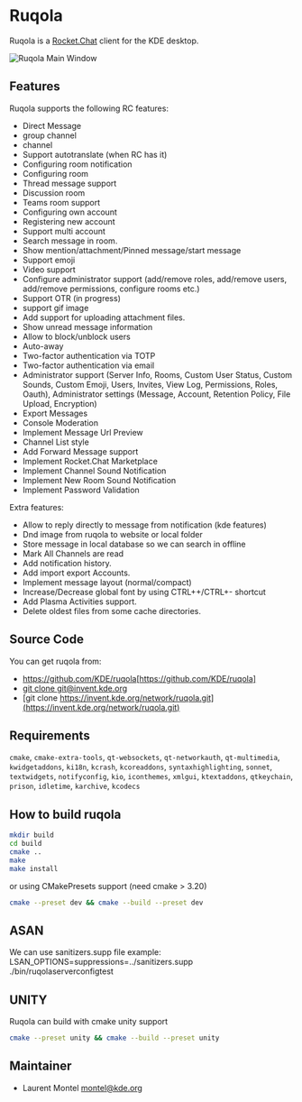 # Ruqola

Ruqola is a [Rocket.Chat](https://www.rocket.chat/) client
for the KDE desktop.

![Ruqola Main Window](https://cdn.kde.org/screenshots/ruqola/ruqola.png)

## Features

Ruqola supports the following RC features:

- Direct Message
- group channel
- channel
- Support autotranslate (when RC has it)
- Configuring room notification
- Configuring room
- Thread message support
- Discussion room
- Teams room support
- Configuring own account
- Registering new account
- Support multi account
- Search message in room.
- Show mention/attachment/Pinned message/start message
- Support emoji
- Video support
- Configure administrator support (add/remove roles, add/remove users,
  add/remove permissions, configure rooms etc.)
- Support OTR (in progress)
- support gif image
- Add support for uploading attachment files.
- Show unread message information
- Allow to block/unblock users
- Auto-away
- Two-factor authentication via TOTP
- Two-factor authentication via email
- Administrator support (Server Info, Rooms, Custom User Status,
  Custom Sounds, Custom Emoji, Users, Invites, View Log, Permissions, Roles,
  Oauth), Administrator settings (Message, Account, Retention Policy,
  File Upload, Encryption)
- Export Messages
- Console Moderation
- Implement Message Url Preview
- Channel List style
- Add Forward Message support
- Implement Rocket.Chat Marketplace
- Implement Channel Sound Notification
- Implement New Room Sound Notification
- Implement Password Validation

Extra features:

- Allow to reply directly to message from notification (kde features)
- Dnd image from ruqola to website or local folder
- Store message in local database so we can search in offline
- Mark All Channels are read
- Add notification history.
- Add import export Accounts.
- Implement message layout (normal/compact)
- Increase/Decrease global font by using CTRL++/CTRL+- shortcut
- Add Plasma Activities support.
- Delete oldest files from some cache directories.

## Source Code

You can get ruqola from:

- <https://github.com/KDE/ruqola>[https://github.com/KDE/ruqola]
- [git clone git@invent.kde.org](git@invent.kde.org:network/ruqola.git)
- [git clone https://invent.kde.org/network/ruqola.git](https://invent.kde.org/network/ruqola.git)

## Requirements

`cmake`, `cmake-extra-tools`, `qt-websockets`, `qt-networkauth`, `qt-multimedia`,
`kwidgetaddons`, `ki18n`, `kcrash`, `kcoreaddons`, `syntaxhighlighting`, `sonnet`,
`textwidgets`, `notifyconfig`, `kio`, `iconthemes`, `xmlgui`, `ktextaddons`,
`qtkeychain`, `prison`, `idletime`, `karchive`, `kcodecs`

## How to build ruqola

````bash
mkdir build
cd build
cmake ..
make
make install
````

or using CMakePresets support (need cmake > 3.20)

````bash
cmake --preset dev && cmake --build --preset dev
````

## ASAN

We can use sanitizers.supp file
example: LSAN_OPTIONS=suppressions=../sanitizers.supp ./bin/ruqolaserverconfigtest

## UNITY

Ruqola can build with cmake unity support

````bash
cmake --preset unity && cmake --build --preset unity
````

## Maintainer

- Laurent Montel <montel@kde.org>
